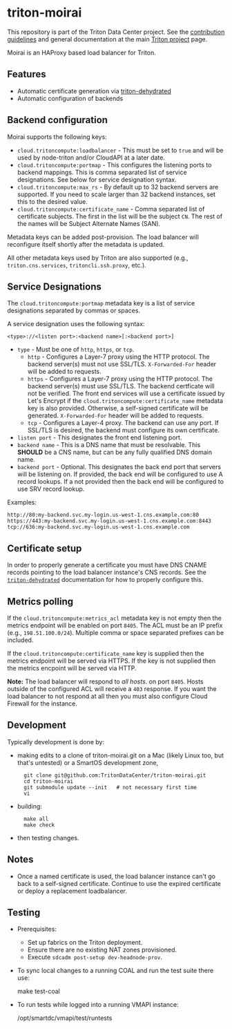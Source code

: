 <!--
    This Source Code Form is subject to the terms of the Mozilla Public
    License, v. 2.0. If a copy of the MPL was not distributed with this
    file, You can obtain one at http://mozilla.org/MPL/2.0/.
-->

<!--
    Copyright 2024 MNX Cloud, Inc.
-->

# triton-moirai

This repository is part of the Triton Data Center project. See the [contribution
guidelines](https://github.com/TritonDataCenter/triton/blob/master/CONTRIBUTING.md)
and general documentation at the main
[Triton project](https://github.com/TritonDataCenter/triton) page.

Moirai is an HAProxy based load balancer for Triton.

## Features

* Automatic certificate generation via [triton-dehydrated][1]
* Automatic configuration of backends

[1]: https://github.com/TritonDataCenter/triton-dehydrated

## Backend configuration

Moirai supports the following keys:

* `cloud.tritoncompute:loadbalancer` - This must be set to `true` and will be
   used by node-triton and/or CloudAPI at a later date.
* `cloud.tritoncompute:portmap` - This configures the listening ports to
  backend mappings. This is comma separated list of service designations.
  See below for service designation syntax.
* `cloud.tritoncompute:max_rs` - By default up to 32 backend servers are
  supported. If you need to scale larger than 32 backend instances, set this
  to the desired value.
* `cloud.tritoncompute:certificate_name` - Comma separated list of certificate
  subjects. The first in the list will be the subject `CN`. The rest of the
  names will be Subject Alternate Names (SAN).

Metadata keys can be added post-provision. The load balancer will reconfigure
itself shortly after the metadata is updated.

All other metadata keys used by Triton are also supported (e.g.,
`triton.cns.services`, `tritoncli.ssh.proxy`, etc.).

## Service Designations

The `cloud.tritoncompute:portmap` metadata key is a list of service designations
separated by commas or spaces.

A service designation uses the following syntax:

    <type>://<listen port>:<backend name>[:<backend port>]

* `type` - Must be one of `http`, `https`, or `tcp`.
  * `http` - Configures a Layer-7 proxy using the HTTP protocol. The backend
    server(s) must not use SSL/TLS. `X-Forwarded-For` header will be added to
    requests.
  * `https` - Configures a Layer-7 proxy using the HTTP protocol. The backend
    server(s) must use SSL/TLS. The backend certficate will not be verified. The
    front end services will use a certificate issued by Let's Encrypt if
    the `cloud.tritoncompute:certificate_name` metadata key is also provided.
    Otherwise, a self-signed certificate will be generated. `X-Forwarded-For`
    header will be added to requests.
  * `tcp` - Configures a Layer-4 proxy. The backend can use any port. If SSL/TLS
    is desired, the backend must configure its own certificate.
* `listen port` - This designates the front end listening port.
* `backend name` - This is a DNS name that must be resolvable. This **SHOULD**
  be a CNS name, but can be any fully qualified DNS domain name.
* `backend port` - Optional. This designates the back end port that servers will
  be listening on. If provided, the back end will be configured to use A record
  lookups. If a not provided then the back end will be configured to use SRV
  record lookup.

Examples:

    http://80:my-backend.svc.my-login.us-west-1.cns.example.com:80
    https://443:my-backend.svc.my-login.us-west-1.cns.example.com:8443
    tcp://636:my-backend.svc.my-login.us-west-1.cns.example.com

## Certificate setup

In order to properly generate a certificate you must have DNS CNAME records
pointing to the load balancer instance's CNS records. See the
[`triton-dehydrated`][2] documentation for how to properly configure this.

[2]: https://github.com/TritonDataCenter/triton-dehydrated?tab=readme-ov-file#how-to-use-inside-a-user-container-on-triton

## Metrics polling

If the `cloud.tritoncompute:metrics_acl` metadata key is not empty then the
metrics endpoint will be enabled on port `8405`. The ACL must be an IP prefix
(e.g., `198.51.100.0/24`). Multiple comma or space separated prefixes can be
included.

If the `cloud.tritoncompute:certificate_name` key is supplied then the metrics
endpoint will be served via HTTPS. If the key is not supplied then the metrics
encpoint will be served via HTTP.

**Note:** The load balancer will respond to *all hosts*. on port `8405`. Hosts
outside of the configured ACL will receive a `403` response. If you want the
load balancer to not respond at all then you must also configure Cloud Firewall
for the instance.

## Development

Typically development is done by:

* making edits to a clone of triton-moirai.git on a Mac (likely Linux too, but
  that's untested) or a SmartOS development zone,

        git clone git@github.com:TritonDataCenter/triton-moirai.git
        cd triton-moirai
        git submodule update --init   # not necessary first time
        vi

* building:

        make all
        make check

* then testing changes.

## Notes

* Once a named certificate is used, the load balancer instance can't go back to
  a self-signed certificate. Continue to use the expired certificate or
  deploy a replacement loadbalancer.

## Testing

* Prerequisites:
  * Set up fabrics on the Triton deployment.
  * Ensure there are no existing NAT zones provisioned.
  * Execute `sdcadm post-setup dev-headnode-prov`.

* To sync local changes to a running COAL and run the test suite there use:

    make test-coal

* To run tests while logged into a running VMAPI instance:

    /opt/smartdc/vmapi/test/runtests
